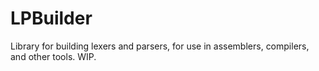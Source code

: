# LPBuilder
Library for building lexers and parsers, for use in assemblers, compilers, and other tools. WIP.
